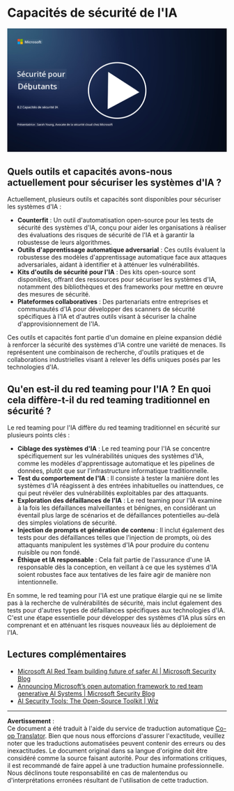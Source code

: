 <!--
CO_OP_TRANSLATOR_METADATA:
{
  "original_hash": "b6bb7175672298d1e2f73ba7e0006f95",
  "translation_date": "2025-09-03T18:45:50+00:00",
  "source_file": "8.2 AI security capabilities.md",
  "language_code": "fr"
}
-->
# Capacités de sécurité de l'IA

[![Regarder la vidéo](../../translated_images/8-2_placeholder.bc988ce5dff1726a8b6f8c00b1250865ca23d02aa5cb11fb879ed1194702c99a.fr.png)](https://learn-video.azurefd.net/vod/player?id=e0a6f844-d884-4f76-99bd-4ce9f7f73d22)

## Quels outils et capacités avons-nous actuellement pour sécuriser les systèmes d'IA ?

Actuellement, plusieurs outils et capacités sont disponibles pour sécuriser les systèmes d'IA :

-   **Counterfit** : Un outil d'automatisation open-source pour les tests de sécurité des systèmes d'IA, conçu pour aider les organisations à réaliser des évaluations des risques de sécurité de l'IA et à garantir la robustesse de leurs algorithmes.
-   **Outils d'apprentissage automatique adversarial** : Ces outils évaluent la robustesse des modèles d'apprentissage automatique face aux attaques adversariales, aidant à identifier et à atténuer les vulnérabilités.
-   **Kits d'outils de sécurité pour l'IA** : Des kits open-source sont disponibles, offrant des ressources pour sécuriser les systèmes d'IA, notamment des bibliothèques et des frameworks pour mettre en œuvre des mesures de sécurité.
-   **Plateformes collaboratives** : Des partenariats entre entreprises et communautés d'IA pour développer des scanners de sécurité spécifiques à l'IA et d'autres outils visant à sécuriser la chaîne d'approvisionnement de l'IA.

Ces outils et capacités font partie d'un domaine en pleine expansion dédié à renforcer la sécurité des systèmes d'IA contre une variété de menaces. Ils représentent une combinaison de recherche, d'outils pratiques et de collaborations industrielles visant à relever les défis uniques posés par les technologies d'IA.

## Qu'en est-il du red teaming pour l'IA ? En quoi cela diffère-t-il du red teaming traditionnel en sécurité ?

Le red teaming pour l'IA diffère du red teaming traditionnel en sécurité sur plusieurs points clés :

-   **Ciblage des systèmes d'IA** : Le red teaming pour l'IA se concentre spécifiquement sur les vulnérabilités uniques des systèmes d'IA, comme les modèles d'apprentissage automatique et les pipelines de données, plutôt que sur l'infrastructure informatique traditionnelle.
-   **Test du comportement de l'IA** : Il consiste à tester la manière dont les systèmes d'IA réagissent à des entrées inhabituelles ou inattendues, ce qui peut révéler des vulnérabilités exploitables par des attaquants.
-   **Exploration des défaillances de l'IA** : Le red teaming pour l'IA examine à la fois les défaillances malveillantes et bénignes, en considérant un éventail plus large de scénarios et de défaillances potentielles au-delà des simples violations de sécurité.
-   **Injection de prompts et génération de contenu** : Il inclut également des tests pour des défaillances telles que l'injection de prompts, où des attaquants manipulent les systèmes d'IA pour produire du contenu nuisible ou non fondé.
-   **Éthique et IA responsable** : Cela fait partie de l'assurance d'une IA responsable dès la conception, en veillant à ce que les systèmes d'IA soient robustes face aux tentatives de les faire agir de manière non intentionnelle.

En somme, le red teaming pour l'IA est une pratique élargie qui ne se limite pas à la recherche de vulnérabilités de sécurité, mais inclut également des tests pour d'autres types de défaillances spécifiques aux technologies d'IA. C'est une étape essentielle pour développer des systèmes d'IA plus sûrs en comprenant et en atténuant les risques nouveaux liés au déploiement de l'IA.

## Lectures complémentaires

 - [Microsoft AI Red Team building future of safer AI | Microsoft Security Blog](https://www.microsoft.com/en-us/security/blog/2023/08/07/microsoft-ai-red-team-building-future-of-safer-ai/?WT.mc_id=academic-96948-sayoung)
 - [Announcing Microsoft’s open automation framework to red team generative AI Systems | Microsoft Security Blog](https://www.microsoft.com/en-us/security/blog/2024/02/22/announcing-microsofts-open-automation-framework-to-red-team-generative-ai-systems/?WT.mc_id=academic-96948-sayoung)
 - [AI Security Tools: The Open-Source Toolkit | Wiz](https://www.wiz.io/academy/ai-security-tools)

---

**Avertissement** :  
Ce document a été traduit à l'aide du service de traduction automatique [Co-op Translator](https://github.com/Azure/co-op-translator). Bien que nous nous efforcions d'assurer l'exactitude, veuillez noter que les traductions automatisées peuvent contenir des erreurs ou des inexactitudes. Le document original dans sa langue d'origine doit être considéré comme la source faisant autorité. Pour des informations critiques, il est recommandé de faire appel à une traduction humaine professionnelle. Nous déclinons toute responsabilité en cas de malentendus ou d'interprétations erronées résultant de l'utilisation de cette traduction.